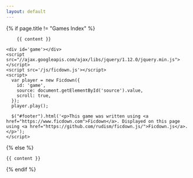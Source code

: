 ```yaml
---
layout: default
---
```


{% if page.title != "Games Index" %}

        {{ content }}

    <div id='game'></div>
    <script src="//ajax.googleapis.com/ajax/libs/jquery/1.12.0/jquery.min.js"></script>
    <script src='/js/ficdown.js'></script>
    <script>
      var player = new Ficdown({
        id: 'game',
        source: document.getElementById('source').value,
        scroll: true,
      });
      player.play();

      $("#footer").html('<p>This game was written using <a href="https://www.ficdown.com">Ficdown</a>. Displayed on this page using <a href="https://github.com/rudism/ficdown.js/">Ficdown.js</a>.</p>');
    </script>

{% else %}

    {{ content }}

{% endif %}
